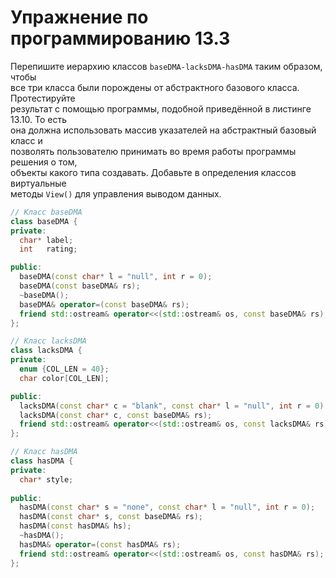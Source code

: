 # Упражнение по программированию 13.3  
Перепишите иерархию классов `baseDMA-lacksDMA-hasDMA` таким образом, чтобы  
все три класса были порождены от абстрактного базового класса. Протестируйте  
результат с помощью программы, подобной приведённой в листинге 13.10. То есть  
она должна использовать массив указателей на абстрактный базовый класс и  
позволять пользователю принимать во время работы программы решения о том,  
объекты какого типа создавать. Добавьте в определения классов виртуальные  
методы `View()` для управления выводом данных.  

```cpp
// Класс baseDMA
class baseDMA {
private:
  char* label;
  int   rating;

public:
  baseDMA(const char* l = "null", int r = 0);
  baseDMA(const baseDMA& rs);
  ~baseDMA();
  baseDMA& operator=(const baseDMA& rs);
  friend std::ostream& operator<<(std::ostream& os, const baseDMA& rs);
};

// Класс lacksDMA
class lacksDMA {
private:
  enum {COL_LEN = 40};
  char color[COL_LEN];

public:
  lacksDMA(const char* c = "blank", const char* l = "null", int r = 0);
  lacksDMA(const char* c, const baseDMA& rs);
  friend std::ostream& operator<<(std::ostream& os, const lacksDMA& rs);
};

// Класс hasDMA
class hasDMA {
private:
  char* style;
  
public:
  hasDMA(const char* s = "none", const char* l = "null", int r = 0);
  hasDMA(const char* s, const baseDMA& rs);
  hasDMA(const hasDMA& hs);
  ~hasDMA();
  hasDMA& operator=(const hasDMA& rs);
  friend std::ostream& operator<<(std::ostream& os, const hasDMA& rs);
};
```